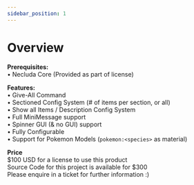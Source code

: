 ```yaml
---
sidebar_position: 1
---
```


# Overview

__Prerequisites:__  
• Necluda Core (Provided as part of license)

__Features:__  
• Give-All Command  
• Sectioned Config System (# of items per section, or all)  
• Show all Items / Description Config System  
• Full MiniMessage support  
• Spinner GUI (& no GUI) support  
• Fully Configurable  
• Support for Pokemon Models (`pokemon:<species>` as material)  

__Price__  
$100 USD for a license to use this product  
Source Code for this project is available for $300  
Please enquire in a ticket for further information :)